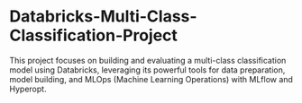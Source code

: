 # Databricks-Multi-Class-Classification-Project
This project focuses on building and evaluating a multi-class classification model using Databricks, leveraging its powerful tools for data preparation, model building, and MLOps (Machine Learning Operations) with MLflow and Hyperopt.

